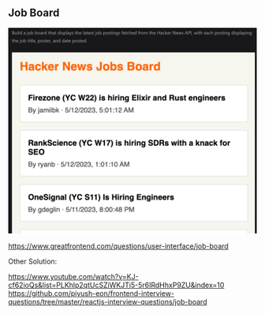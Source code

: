 ## Job Board

![img.png](img.png)

https://www.greatfrontend.com/questions/user-interface/job-board

Other Solution:

https://www.youtube.com/watch?v=KJ-cf62ioQs&list=PLKhlp2qtUcSZiWKJTi5-5r6IRdHhxP9ZU&index=10
https://github.com/piyush-eon/frontend-interview-questions/tree/master/reactjs-interview-questions/job-board
